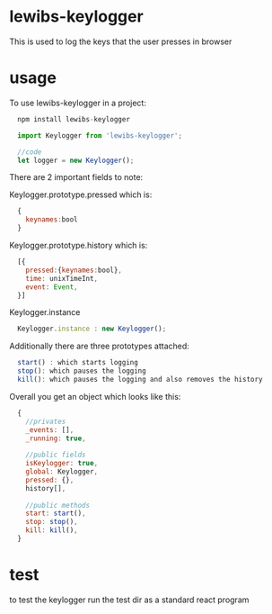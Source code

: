 # lewibs-keylogger
This is used to log the keys that the user presses in browser

# usage

To use lewibs-keylogger in a project:
```js
  npm install lewibs-keylogger
```

```js
  import Keylogger from 'lewibs-keylogger';

  //code
  let logger = new Keylogger();
```

There are 2 important fields to note:

Keylogger.prototype.pressed which is:
```js
  {
    keynames:bool
  }
```
  
Keylogger.prototype.history which is:
```js
  [{
    pressed:{keynames:bool},
    time: unixTimeInt,
    event: Event,
  }]
```

Keylogger.instance
```js
  Keylogger.instance : new Keylogger();
```
  
Additionally there are three prototypes attached:
```js
  start() : which starts logging
  stop(): which pauses the logging
  kill(): which pauses the logging and also removes the history
```

Overall you get an object which looks like this:
```js
  {
    //privates
    _events: [],
    _running: true,
    
    //public fields
    isKeylogger: true,
    global: Keylogger,
    pressed: {},
    history[],
    
    //public methods
    start: start(),
    stop: stop(),
    kill: kill(),
  }
```

# test
to test the keylogger run the test dir as a standard react program
